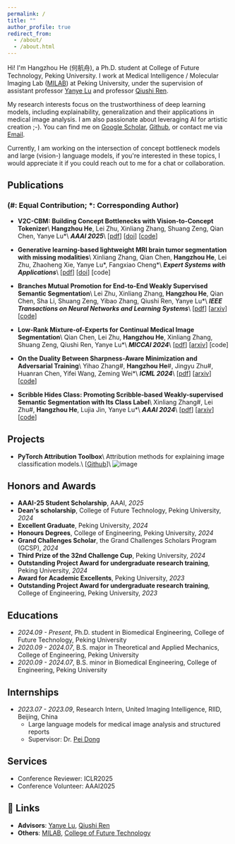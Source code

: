 ```yaml
---
permalink: /
title: ""
author_profile: true
redirect_from: 
  - /about/
  - /about.html
---
```


Hi! I'm Hangzhou He (<font face=STKaiti>何航舟</font>), a Ph.D. student at College of Future Technology, Peking University. I work at Medical Intelligence / Molecular Imaging  Lab ([MILAB](https://wiki.milab.wiki/)) at Peking University, under the supervision of assistant professor [Yanye Lu](https://scholar.google.com/citations?hl=zh-CN&authuser=1&user=WSFToOMAAAAJ) and professor [Qiushi Ren](https://scholar.google.com/citations?hl=zh-CN&authuser=1&user=7cOdUFgAAAAJ).

My research interests focus on the trustworthiness of deep learning models, including explainability, generalization and their applications in medical image analysis. I am also passionate about leveraging AI for artistic creation ;-). You can find me on [Google Scholar](https://scholar.google.com/citations?hl=zh-CN&authuser=1&user=IVvW2kMAAAAJ), [Github](https://github.com/riverback), or contact me via [Email](mailto:zhuang@stu.pku.edu.cn).

Currently, I am working on the intersection of concept bottleneck models and large (vision-) language models, if you're interested in these topics, I would appreciate it if you could reach out to me for a chat or collaboration.

## Publications
### (\#: Equal Contribution; \*: Corresponding Author)
- **V2C-CBM: Building Concept Bottlenecks with Vision-to-Concept Tokenizer**\\
**Hangzhou He**, Lei Zhu, Xinliang Zhang, Shuang Zeng, Qian Chen, Yanye Lu\*\\
**_AAAI 2025_**\\
[[pdf]()] [[doi]()] [[code]()]

- **Generative learning-based lightweight MRI brain tumor segmentation with missing modalities**\\
Xinliang Zhang, Qian Chen, **Hangzhou He**, Lei Zhu, Zhaoheng Xie, Yanye Lu\*, Fangxiao Cheng\*\\
**_Expert Systems with Applications_**\\
[[pdf](https://doi.org/10.1016/j.eswa.2024.125478)] [[doi](https://doi.org/10.1016/j.eswa.2024.125478)] [code]

- **Branches Mutual Promotion for End-to-End Weakly Supervised Semantic Segmentation**\\
Lei Zhu, Xinliang Zhang, **Hangzhou He**, Qian Chen, Sha Li, Shuang Zeng, Yibao Zhang, Qiushi Ren, Yanye Lu\*\\
**_IEEE Transactions on Neural Networks and Learning Systems_**\\
[[pdf](https://arxiv.org/pdf/2308.04949)] [[arxiv](https://arxiv.org/abs/2308.04949)] [[code](https://github.com/zh460045050/BMP-WSSS)]

- **Low-Rank Mixture-of-Experts for Continual Medical Image Segmentation**\\
Qian Chen, Lei Zhu, **Hangzhou He**, Xinliang Zhang, Shuang Zeng, Qiushi Ren, Yanye Lu\*\\
**_MICCAI 2024_**\\
[[pdf](https://arxiv.org/pdf/2406.13583)] [[arxiv](https://arxiv.org/abs/2406.13583)] [code]

- **On the Duality Between Sharpness-Aware Minimization and Adversarial Training**\\
Yihao Zhang\#, **Hangzhou He**\#, Jingyu Zhu\#, Huanran Chen, Yifei Wang, Zeming Wei\*\\
**_ICML 2024_**\\
[[pdf](https://arxiv.org/pdf/2402.15152.pdf)] [[arxiv](https://arxiv.org/abs/2402.15152)] [[code](https://github.com/weizeming/SAM_AT)]  

- **Scribble Hides Class: Promoting Scribble-based Weakly-supervised Semantic Segmentation with Its Class Label**\\
Xinliang Zhang\#, Lei Zhu\#, **Hangzhou He**, Lujia Jin, Yanye Lu\*\\
**_AAAI 2024_**\\
[[pdf](https://arxiv.org/pdf/2402.17555)] [[arxiv](https://arxiv.org/abs/2402.17555)] [[code](https://github.com/Zxl19990529/Class-driven-Scribble-Promotion-Network)]


## Projects
- **PyTorch Attribution Toolbox**\\
  Attribution methods for explaining image classification models.\\
  [[Github](https://github.com/riverback/pytorch_attribution)]\\
  ![image](https://riverback.github.io/images/pytorch_attribution.png)

## Honors and Awards
- **AAAI-25 Student Scholarship**, AAAI, *2025*
- **Dean's scholarship**, College of Future Technology, Peking University, *2024*
- **Excellent Graduate**, Peking University, *2024*
- **Honours Degrees**, College of Engineering, Peking University, *2024*
- **Grand Challenges Scholar**, the Grand Challenges Scholars Program (GCSP), *2024*
- **Third Prize of the 32nd Challenge Cup**, Peking University, *2024*
- **Outstanding Project Award for undergraduate research training**, Peking University, *2024*
- **Award for Academic Excellents**, Peking University, *2023*
- **Outstanding Project Award for undergraduate research training**, College of Engineering, Peking University, *2023*


## Educations
- *2024.09 - Present*, Ph.D. student in Biomedical Engineering, College of Future Technology, Peking University
- *2020.09 - 2024.07*, B.S. major in Theoretical and Applied Mechanics, College of Engineering, Peking University
- *2020.09 - 2024.07*, B.S. minor in Biomedical Engineering, College of Engineering, Peking University


## Internships
- *2023.07 - 2023.09*, Research Intern, United Imaging Intelligence, RIID, Beijing, China
  - Large language models for medical image analysis and structured reports
  - Supervisor: Dr. [Pei Dong](https://bme.shanghaitech.edu.cn/2021/0205/c10250a89895/page.htm)

## Services
- Conference Reviewer: ICLR2025
- Conference Volunteer: AAAI2025

## 🔗 Links
- **Advisors**: [Yanye Lu](https://scholar.google.com/citations?hl=zh-CN&authuser=1&user=WSFToOMAAAAJ), [Qiushi Ren](https://scholar.google.com/citations?hl=zh-CN&authuser=1&user=7cOdUFgAAAAJ)
- **Others**: [MILAB](https://wiki.milab.wiki/), [College of Future Technology](https://future.pku.edu.cn/en/)
